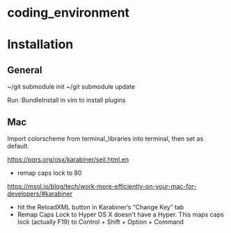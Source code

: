 coding_environment
==================

# Installation

## General

~/git submodule init
~/git submodule update

Run :BundleInstall in vim to install plugins

## Mac

Import colorscheme from terminal_libraries into terminal, then set as default.

https://pqrs.org/osx/karabiner/seil.html.en
- remap caps lock to 80

https://msol.io/blog/tech/work-more-efficiently-on-your-mac-for-developers/#karabiner
- hit the ReloadXML button in Karabiner’s “Change Key” tab  
- Remap Caps Lock to Hyper OS X doesn't have a Hyper. This maps caps lock (actually F19) to Control + Shift + Option + Command
